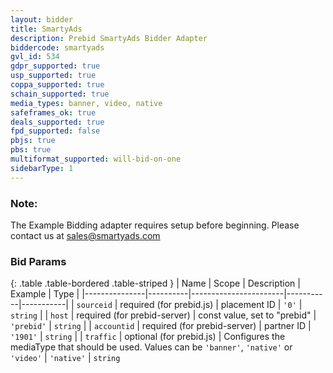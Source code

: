 ```yaml
---
layout: bidder
title: SmartyAds
description: Prebid SmartyAds Bidder Adapter
biddercode: smartyads
gvl_id: 534
gdpr_supported: true
usp_supported: true
coppa_supported: true
schain_supported: true
media_types: banner, video, native
safeframes_ok: true
deals_supported: true
fpd_supported: false
pbjs: true
pbs: true
multiformat_supported: will-bid-on-one
sidebarType: 1
---
```


### Note:

The Example Bidding adapter requires setup before beginning. Please contact us at sales@smartyads.com 

### Bid Params

{: .table .table-bordered .table-striped }
| Name          | Scope    | Description           | Example   | Type      |
|---------------|----------|-----------------------|-----------|-----------|
| `sourceid` | required (for prebid.js) | placement ID | `'0'` | `string` |
| `host`      | required (for prebid-server) | const value, set to "prebid"            | `'prebid'`    | `string` |
| `accountid`      | required  (for prebid-server) | partner ID | `'1901'`    | `string` |
| `traffic`     | optional (for prebid.js) | Configures the mediaType that should be used. Values can be `'banner'`, `'native'` or `'video'` | `'native'` | `string` 
